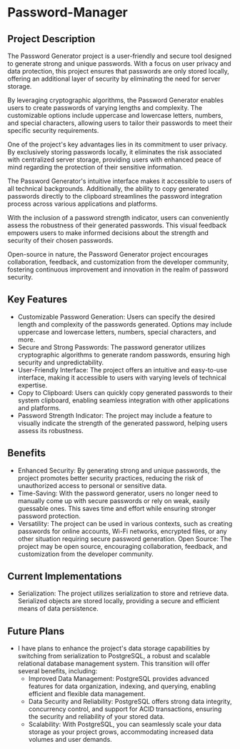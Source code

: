 # Password-Manager

## Project Description
The Password Generator project is a user-friendly and secure tool designed to generate strong and unique passwords. With a focus on user privacy and data protection, this project ensures that passwords are only stored locally, offering an additional layer of security by eliminating the need for server storage.

By leveraging cryptographic algorithms, the Password Generator enables users to create passwords of varying lengths and complexity. The customizable options include uppercase and lowercase letters, numbers, and special characters, allowing users to tailor their passwords to meet their specific security requirements.

One of the project's key advantages lies in its commitment to user privacy. By exclusively storing passwords locally, it eliminates the risk associated with centralized server storage, providing users with enhanced peace of mind regarding the protection of their sensitive information.

The Password Generator's intuitive interface makes it accessible to users of all technical backgrounds. Additionally, the ability to copy generated passwords directly to the clipboard streamlines the password integration process across various applications and platforms.

With the inclusion of a password strength indicator, users can conveniently assess the robustness of their generated passwords. This visual feedback empowers users to make informed decisions about the strength and security of their chosen passwords.

Open-source in nature, the Password Generator project encourages collaboration, feedback, and customization from the developer community, fostering continuous improvement and innovation in the realm of password security.

## Key Features
- Customizable Password Generation: Users can specify the desired length and complexity of the passwords generated. Options may include uppercase and lowercase letters, numbers, special characters, and more.
- Secure and Strong Passwords: The password generator utilizes cryptographic algorithms to generate random passwords, ensuring high security and unpredictability.
- User-Friendly Interface: The project offers an intuitive and easy-to-use interface, making it accessible to users with varying levels of technical expertise.
- Copy to Clipboard: Users can quickly copy generated passwords to their system clipboard, enabling seamless integration with other applications and platforms.
- Password Strength Indicator: The project may include a feature to visually indicate the strength of the generated password, helping users assess its robustness.

## Benefits
- Enhanced Security: By generating strong and unique passwords, the project promotes better security practices, reducing the risk of unauthorized access to personal or sensitive data.
- Time-Saving: With the password generator, users no longer need to manually come up with secure passwords or rely on weak, easily guessable ones. This saves time and effort while ensuring stronger password protection.
- Versatility: The project can be used in various contexts, such as creating passwords for online accounts, Wi-Fi networks, encrypted files, or any other situation requiring secure password generation.
Open Source: The project may be open source, encouraging collaboration, feedback, and customization from the developer community.

## Current Implementations
- Serialization: The project utilizes serialization to store and retrieve data. Serialized objects are stored locally, providing a secure and efficient means of data persistence.

## Future Plans
- I have plans to enhance the project's data storage capabilities by switching from serialization to PostgreSQL, a robust and scalable relational database management system. This transition will offer several benefits, including:
  - Improved Data Management: PostgreSQL provides advanced features for data organization, indexing, and querying, enabling efficient and flexible data management.
  - Data Security and Reliability: PostgreSQL offers strong data integrity, concurrency control, and support for ACID transactions, ensuring the security and reliability of your stored data.
  - Scalability: With PostgreSQL, you can seamlessly scale your data storage as your project grows, accommodating increased data volumes and user demands.
